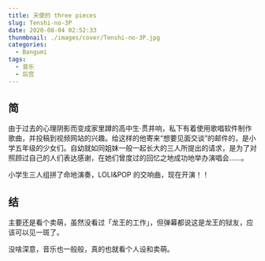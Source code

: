 ```yaml
---
title: 天使的 three pieces
slug: Tenshi-no-3P
date: 2020-08-04 02:52:33
thunmbnail: ./images/cover/Tenshi-no-3P.jpg
categories:
  - Bangumi
tags:
  - 音乐
  - 后宫
---
```


## 简

由于过去的心理阴影而变成家里蹲的高中生·贯井响，私下有着使用歌唱软件制作歌曲，并投稿到视频网站的兴趣。给这样的他寄来“想要见面交谈”的邮件的，是小学五年级的少女们。自幼就如同姐妹一般一起长大的三人所提出的请求，是为了对照顾过自己的人们表达感谢，在她们曾度过的回忆之地成功地举办演唱会……。

小学生三人组拼了命地演奏，LOLI&POP 的交响曲，现在开演！！

## 结

主要还是看个卖萌，虽然没看过「龙王的工作」，但弹幕都说这是龙王的狱友，应该可以见一斑了。

没啥深意，音乐也一般般，真的也就看个人设和卖萌。
